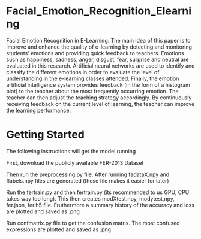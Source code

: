 # Facial_Emotion_Recognition_Elearning
Facial Emotion Recognition in E-Learning: 
The main idea of this paper is to improve and enhance the quality of e-learning by detecting and monitoring students' emotions and providing quick feedback to teachers.  Emotions such as happiness, sadness, anger, disgust, fear, surprise and neutral are evaluated in this research. Artificial neural networks are used to identify and classify the different emotions in order to evaluate the level of understanding in the e-learning classes attended. Finally, the emotion artificial intelligence system provides feedback (in the form of a histogram plot) to the teacher about the most frequently occurring emotion. The teacher can then adjust the teaching strategy accordingly. By continuously receiving feedback on the current level of learning, the teacher can improve the learning performance. 

# Getting Started

The following instructions will get the model running 

First, download the publicly available FER-2013 Dataset

Then run the preprocessing.py file. After running fadataX.npy and flabels.npy files are generated (these file makes it easier for later)

Run the fertrain.py and then fertrain.py (its recommended to us GPU, CPU takes way too long). This then creates modXtest.npy, modytest,npy, fer.json, fer.h5 file. Fruthermore a summary history of the accuracy and loss are plotted and saved as .png


Run confmatrix.py file to get the confusion matrix. The most confused expressions are plotted and saved as .png
